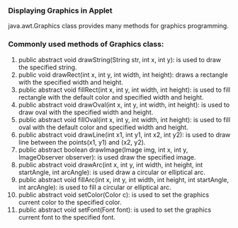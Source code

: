 ### Displaying Graphics in Applet
java.awt.Graphics class provides many methods for graphics programming.

### Commonly used methods of Graphics class:
1. public abstract void drawString(String str, int x, int y): is used to draw the specified string.
1. public void drawRect(int x, int y, int width, int height): draws a rectangle with the specified width and height.
1. public abstract void fillRect(int x, int y, int width, int height): is used to fill rectangle with the default color and specified width and height.
1. public abstract void drawOval(int x, int y, int width, int height): is used to draw oval with the specified width and height.
1. public abstract void fillOval(int x, int y, int width, int height): is used to fill oval with the default color and specified width and height.
1. public abstract void drawLine(int x1, int y1, int x2, int y2): is used to draw line between the points(x1, y1) and (x2, y2).
1. public abstract boolean drawImage(Image img, int x, int y, ImageObserver observer): is used draw the specified image.
1. public abstract void drawArc(int x, int y, int width, int height, int startAngle, int arcAngle): is used draw a circular or elliptical arc.
1. public abstract void fillArc(int x, int y, int width, int height, int startAngle, int arcAngle): is used to fill a circular or elliptical arc.
1. public abstract void setColor(Color c): is used to set the graphics current color to the specified color.
1. public abstract void setFont(Font font): is used to set the graphics current font to the specified font.
